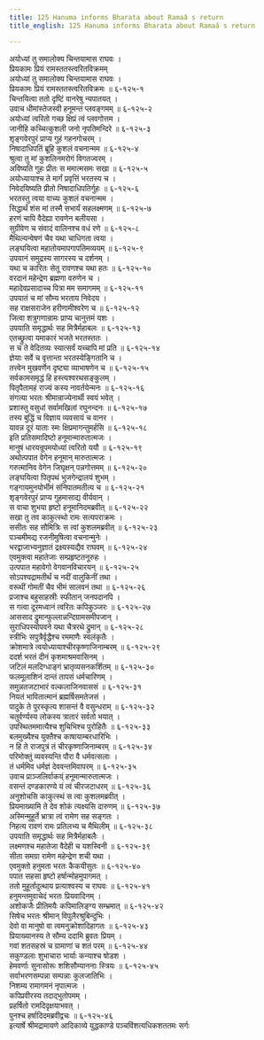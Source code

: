 ```yaml
---
title: 125 Hanuma informs Bharata about Ramaâ s return
title_english: 125 Hanuma informs Bharata about Ramaâ s return

---
```


<div class="audioEmbed"  caption="श्रीराम-हरिसीताराममूर्ति-घनपाठिभ्यां वचनम्" src="https://archive.org/download/Ramayana-recitation-Sriram-harisItArAmamUrti-Ghanapaati-v2/Kanda_6/Kanda_6_YK-122-Rama_along_with_Lakshmana_and_Seetha_ascend_the_aerial_car_0.mp3"></div>


अयोध्यां तु समालोक्य चिन्तयामास राघवः ।  
प्रियकामः प्रियं रामस्ततस्त्वरितविक्रमम्  
अयोध्यां तु समालोक्य चिन्तयामास राघवः ।  
प्रियकामः प्रियं रामस्ततस्त्वरितविक्रमः ॥ ६-१२५-१  
चिन्तयित्वा ततो दृष्टिं वानरेषु न्यपातयत् ।  
उवाच धीमांस्तेजस्वी हनूमन्तं प्लवङ्गमम् ॥ ६-१२५-२  
अयोध्यां त्वरितो गच्छ क्षिप्रं त्वं प्लवगोत्तम ।  
जानीहि कच्चित्कुशली जनो नृपतिमन्दिरे ॥ ६-१२५-३  
शृङ्गवेरपुरं प्राप्य गुहं गहनगोचरम् ।  
निषादाधिपतिं ब्रूहि कुशलं वचनान्मम ॥ ६-१२५-४  
श्रुत्वा तु मां कुशलिनमरोगं विगतज्वरम् ।  
अविष्यति गुहः प्रीतः स ममात्मसमः सखा ॥ ६-१२५-५  
अयोध्यायाश्च ते मार्गं प्रवृत्तिं भरतस्य च ।  
निवेदयिष्यति प्रीतो निषादाधिपतिर्गुहः ॥ ६-१२५-६  
भरतस्तु त्वया वाच्यः कुशलं वचनान्मम ।  
सिद्धार्थं शंस मां तस्मै सभार्यं सहलक्ष्मणम् ॥ ६-१२५-७  
हरणं चापि वैदेह्या रावणेन बलीयसा ।  
सुग्रीवेण च संवादं वालिनश्च वधं रणे ॥ ६-१२५-८  
मैथिल्यन्वेषणं चैव यथा चाधिगता त्वया ।  
लङ्घयित्वा महातोयमापगापतिमव्ययम् ॥ ६-१२५-९  
उपयानं समुद्रस्य सागरस्य च दर्शनम् ।  
यथा च कारितः सेतू रावणश्च यथा हतः ॥ ६-१२५-१०  
वरदानं महेन्द्रेण ब्रह्मणा वरुणेन च ।  
महादेवप्रसादाच्च पित्रा मम समागमम् ॥ ६-१२५-११  
उपयातं च मां सौम्य भरताय निवेदय ।  
सह राक्षसराजेन हरीणामीश्वरेण च ॥ ६-१२५-१२  
जित्वा शत्रुगणान्रामः प्राप्य चानुत्तमं यशः ।  
उपयाति समृद्धार्थः सह मित्रैर्महाबलः ॥ ६-१२५-१३  
एतच्छ्रुत्वा यमाकारं भजते भरतस्ततः ।  
स च ते वेदितव्यः स्यात्सर्वं यच्चापि मां प्रति ॥ ६-१२५-१४  
ज्ञेयाः सर्वे च वृत्तान्ता भरतस्येङ्गितानि च ।  
तत्त्वेन मुखवर्णेन दृष्ट्या व्याभाषणेन च ॥ ६-१२५-१५  
सर्वकामसमृद्धं हि हस्त्यश्वरथसङ्कुलम् ।  
पितृपैतामहं राज्यं कस्य नावर्तयेन्मनः ॥ ६-१२५-१६  
संगत्या भरतः श्रीमान्राज्येनार्थी स्वयं भवेत् ।  
प्रशास्तु वसुधां सर्वामखिलां रघुनन्दनः ॥ ६-१२५-१७  
तस्य बुद्धिं च विज्ञाय व्यवसायं च वानर ।  
यावन्न दूरं याताः स्मः क्षिप्रमागन्तुमर्हसि ॥ ६-१२५-१८  
इति प्रतिसमादिष्टो हनूमान्मारुतात्मजः ।  
मानुषं धारयन्रूपमयोध्यां त्वरितो ययौ ॥ ६-१२५-१९  
अथोत्पपात वेगेन हनूमान् मारुतात्मजः ।  
गरुत्मानिव वेगेन जिघृक्षन् पन्नगोत्तमम् ॥ ६-१२५-२०  
लङ्घयित्वा पितृपथं भुजगेन्द्रालयं शुभम् ।  
गङ्गायमुनयोर्भीमं संनिपातमतीत्य च ॥ ६-१२५-२१  
शृङ्गवेरपुरं प्राप्य गुहमासाद्य वीर्यवान् ।  
स वाचा शुभया हृष्टो हनूमानिदमब्रवीत् ॥ ६-१२५-२२  
सखा तु तव काकुत्स्थो रामः सत्यपराक्रमः ।  
ससीतः सह सौमित्रिः स त्वां कुशलमब्रवीत् ॥ ६-१२५-२३  
पञ्चमीमद्य रजनीमुषित्वा वचनान्मुनेः ।  
भरद्वाजाभ्यनुज्ञातं द्रक्ष्यस्यद्यैव राघवम् ॥ ६-१२५-२४  
एवमुक्त्वा महातेजाः सम्प्रहृष्टतनूरुहः ।  
उत्पपात महावेगो वेगवानविचारयन् ॥ ६-१२५-२५  
सोऽपश्यद्रामतीर्थं च नदीं वालुकिनीं तथा ।  
वरूथीं गोमतीं चैव भीमं सालवनं तथा ॥ ६-१२५-२६  
प्रजाश्च बहुसाहस्रीः स्फीतान् जनपदानपि ।  
स गत्वा दूरमध्वानं त्वरितः कपिकुञ्जरः ॥ ६-१२५-२७  
आससाद द्रुमान्फुल्लान्नन्दिग्रामसमीपजान् ।  
सुराधिपस्योपवने यथा चैत्ररथे द्रुमान् ॥ ६-१२५-२८  
स्त्रीभिः सपुत्रैर्वृद्धैश्च रममाणैः स्वलंकृतैः ।  
क्रोशमात्रे त्वयोध्यायाश्चीरकृष्णाजिनाम्बरम् ॥ ६-१२५-२९  
ददर्श भरतं दीनं कृशमाश्रमवासिनम् ।  
जटिलं मलदिग्धाङ्गं भ्रातृव्यसनकर्शितम् ॥ ६-१२५-३०  
फलमूलाशिनं दान्तं तापसं धर्मचारिणम् ।  
समुन्नतजटाभारं वल्कलाजिनवाससं ॥ ६-१२५-३१  
नियतं भावितात्मानं ब्रह्मर्षिसमतेजसं ।  
पादुके ते पुरस्कृत्य शासन्तं वै वसुन्धराम् ॥ ६-१२५-३२  
चतुर्वर्ण्यस्य लोकस्य त्रातारं सर्वतो भयात् ।  
उपस्थितममात्यैश्च शुचिभिश्च पुरोहितैः ॥ ६-१२५-३३  
बलमुख्यैश्च युक्तैश्च काषायाम्बरधारिभिः ।  
न हि ते राजपुत्रं तं चीरकृष्णाजिनाम्बरम् ॥ ६-१२५-३४  
परिमोक्तुं व्यवस्यन्ति पौरा वै धर्मवत्सलाः ।  
तं धर्ममिव धर्मज्ञं देववन्तमिवापरम् ॥ ६-१२५-३५  
उवाच प्राञ्जलिर्वाकय्ं हनूमान्मारुतात्मजः ।  
वसन्तं दण्डकारण्ये यं त्वं चीरजटाधरम् ॥ ६-१२५-३६  
अनुशोचसि काकुत्स्थं स त्वा कुशलमब्रवीत् ।  
प्रियमाख्यामि ते देव शोकं त्यक्ष्यसि दारुणम् ॥ ६-१२५-३७  
अस्मिन्मुहूर्ते भ्रात्रा त्वं रामेण सह सङ्गतः ।  
निहत्य रावणं रामः प्रतिलभ्य च मैथिलीम् ॥ ६-१२५-३८  
उपयाति समृद्धार्थः सह मित्रैर्महाबलैः ।  
लक्ष्मणश्च महातेजा वैदेही च यशस्विनी ॥ ६-१२५-३९  
सीता समग्रा रामेण महेन्द्रेण शची यथा ।  
एवमुक्तो हनुमता भरतः कैकयीसुतः ॥ ६-१२५-४०  
पपात सहसा हृष्टो हर्षान्मोहमुपागमत् ।  
ततो मुहूर्तादुत्थाय प्रत्याश्वस्य च राघवः ॥ ६-१२५-४१  
हनुमन्तमुवाचेदं भरतः प्रियवादिनम् ।  
अशोकजैः प्रीतिमयैः कपिमालिङ्ग्य सम्भ्रमात् ॥ ६-१२५-४२  
सिषेच भरतः श्रीमान् विपुलैरश्रुबिन्दुभिः ।  
देवो वा मानुषो वा त्वमनुक्रोशादिहागतः ॥ ६-१२५-४३  
प्रियाख्यानस्य ते सौम्य ददामि ब्रुवतः प्रियम् ।  
गवां शतसहस्रं च ग्रामाणां च शतं परम् ॥ ६-१२५-४४  
सकुण्डलाः शुभाचारा भार्याः कन्याश्च षोडश ।  
हेमवर्णाः सुनासोरूः शशिसौम्याननाः स्त्रियः ॥ ६-१२५-४५  
सर्वाभरणसम्पन्ना सम्पन्नाः कुलजातिभिः ।  
निशम्य रामागमनं नृपात्मजः ।  
कपिप्रवीरस्य तदाद्भुतोपमम् ।  
प्रहर्षितो रामदिदृक्षयाभवत् ।  
पुनश्च हर्षादिदमब्रवीद्वचः ॥ ६-१२५-४६  
इत्यार्षे श्रीमद्रामायणे आदिकाव्ये युद्धकाण्डे पञ्चविंशत्यधिकशततमः सर्गः
